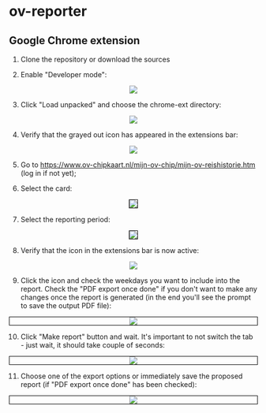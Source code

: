 # ov-reporter
## Google Chrome extension

1. Clone the repository or download the sources

2. Enable "Developer mode":
<p align="center">
    <img src="https://raw.githubusercontent.com/kirilknysh/ov-reporter/master/chrome-ext/docs/chrome-ext-enable.gif" />
</p>

3. Click "Load unpacked" and choose the chrome-ext directory:
<p align="center">
    <img src="https://raw.githubusercontent.com/kirilknysh/ov-reporter/master/chrome-ext/docs/chrome-ext-load.gif" />
</p>

4. Verify that the grayed out icon has appeared in the extensions bar:
<p align="center">
    <img src="https://raw.githubusercontent.com/kirilknysh/ov-reporter/master/chrome-ext/docs/icon-disabled.png" />
</p>

5. Go to https://www.ov-chipkaart.nl/mijn-ov-chip/mijn-ov-reishistorie.htm (log in if not yet);

6. Select the card:
<p align="center">
    <img style="border: 1px solid #000;" src="https://raw.githubusercontent.com/kirilknysh/ov-reporter/master/chrome-ext/docs/choose-card.png" />
</p>

7. Select the reporting period:
<p align="center">
    <img style="border: 1px solid #000;" src="https://raw.githubusercontent.com/kirilknysh/ov-reporter/master/chrome-ext/docs/period.png" />
</p>

8. Verify that the icon in the extensions bar is now active:
<p align="center">
    <img src="https://raw.githubusercontent.com/kirilknysh/ov-reporter/master/chrome-ext/docs/icon-enabled.png" />
</p>

9. Click the icon and check the weekdays you want to include into the report. Check the "PDF export once done" if you don't want to make any changes once the report is generated (in the end you'll see the prompt to save the output PDF file):
<p align="center" style="border: 1px solid #000;">
    <img src="https://github.com/kirilknysh/ov-reporter/blob/master/chrome-ext/docs/window.png" />
</p>

10. Click "Make report" button and wait. It's important to not switch the tab - just wait, it should take couple of seconds:
<p align="center" style="border: 1px solid #000;">
    <img src="https://github.com/kirilknysh/ov-reporter/blob/master/chrome-ext/docs/progress.png" />
</p>

11. Choose one of the export options or immediately save the proposed report (if "PDF export once done" has been checked):
<p align="center" style="border: 1px solid #000;">
    <img src="https://raw.githubusercontent.com/kirilknysh/ov-reporter/master/chrome-ext/docs/export-to.png" />
</p>
